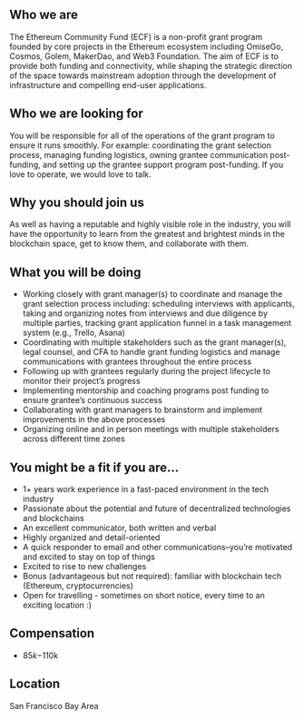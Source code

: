 ## Who we are

The Ethereum Community Fund (ECF) is a non-profit  grant program founded by core projects in the Ethereum ecosystem including OmiseGo, Cosmos, Golem, MakerDao, and Web3 Foundation. The aim of ECF is to provide both funding and connectivity, while shaping the strategic direction of the space towards mainstream adoption through the development of infrastructure and compelling end-user applications.

## Who we are looking for
You will be responsible for all of the operations of the grant program to ensure it runs smoothly. For example: coordinating the grant selection process, managing funding logistics, owning grantee communication post-funding, and setting up the grantee support program post-funding. If you love to operate, we would love to talk. 

## Why you should join us
As well as having a reputable and highly visible role in the industry, you will have the opportunity to learn from the greatest and brightest minds in the blockchain space, get to know them, and collaborate with them.

## What you will be doing 
* Working closely with grant manager(s) to coordinate and manage the grant selection process including: scheduling interviews with applicants, taking and organizing notes from interviews and due diligence by multiple parties, tracking grant application funnel in a task management system (e.g., Trello, Asana) 
* Coordinating with multiple stakeholders such as the grant manager(s), legal counsel, and CFA to handle grant funding logistics and manage communications with grantees throughout the entire process
* Following up with grantees regularly during the project lifecycle to monitor their project’s progress
* Implementing mentorship and coaching programs post funding to ensure grantee’s continuous success 
* Collaborating with grant managers to brainstorm and implement improvements in the above processes
* Organizing online and in person meetings with multiple stakeholders across different time zones

## You might be a fit if you are...
* 1+ years work experience in a fast-paced environment in the tech industry 
* Passionate about the potential and future of decentralized technologies and blockchains
* An excellent communicator, both written and verbal 
* Highly organized and detail-oriented
* A quick responder to email and other communications–you’re motivated and excited to stay on top of things
* Excited to rise to new challenges
* Bonus (advantageous but not required): familiar with blockchain tech (Ethereum, cryptocurrencies)
* Open for travelling - sometimes on short notice, every time to an exciting location :)

## Compensation 
* $85k-$110k 

## Location 
San Francisco Bay Area


